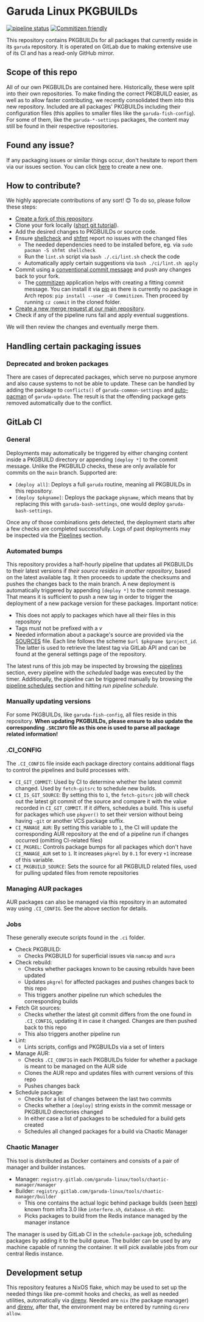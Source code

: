 # Garuda Linux PKGBUILDs

[![pipeline status](https://gitlab.com/garuda-linux/pkgbuilds/badges/main/pipeline.svg)](https://gitlab.com/garuda-linux/pkgbuilds/-/commits/main) [![Commitizen friendly](https://img.shields.io/badge/commitizen-friendly-brightgreen.svg)](http://commitizen.github.io/cz-cli/)

This repository contains PKGBUILDs for all packages that currently reside in its `garuda` repository. It is operated on GitLab due to making extensive use of its CI and has a read-only GitHub mirror.

## Scope of this repo

All of our own PKGBUILDs are contained here. Historically, these were split into their own repositories.
To make finding the correct PKGBUILD easier, as well as to allow faster contributing, we recently consolidated them into this new repository.
Included are all packages' PKGBUILDs including their configuration files (this applies to smaller files like the `garuda-fish-config`).
For some of them, like the `garuda-*-settings` packages, the content may still be found in their respective repositories.

## Found any issue?

If any packaging issues or similar things occur, don't hesitate to report them via our issues section. You can click [here](https://gitlab.com/garuda-linux/pkgbuilds/-/issues/new) to create a new one.

## How to contribute?

We highly appreciate contributions of any sort! 😊 To do so, please follow these steps:

- [Create a fork of this repository](https://gitlab.com/garuda-linux/pkgbuilds/-/forks/new).
- Clone your fork locally ([short git tutorial](https://rogerdudler.github.io/git-guide/)).
- Add the desired changes to PKGBUILDs or source code.
- Ensure [shellcheck](https://www.shellcheck.net) and [shfmt](https://github.com/patrickvane/shfmt) report no issues with the changed files
  - The needed dependencies need to be installed before, eg. via `sudo pacman -S shfmt shellcheck`
  - Run the `lint.sh` script via `bash ./.ci/lint.sh` check the code
  - Automatically apply certain suggestions via `bash ./ci/lint.sh apply`
- Commit using a [conventional commit message](https://www.conventionalcommits.org/en/v1.0.0/#summary) and push any changes back to your fork.
  - The [commitizen](https://github.com/commitizen-tools/commitizen) application helps with creating a fitting commit message.
    You can install it via [pip](https://pip.pypa.io/) as there is currently no package in Arch repos: `pip install --user -U Commitizen`.
    Then proceed by running `cz commit` in the cloned folder.
- [Create a new merge request at our main repository](https://gitlab.com/garuda-linux/pkgbuilds/-/merge_requests/new).
- Check if any of the pipeline runs fail and apply eventual suggestions.

We will then review the changes and eventually merge them.

## Handling certain packaging issues

### Deprecated and broken packages

There are cases of deprecated packages, which serve no purpose anymore and also cause systems to not be able to update.
These can be handled by adding the package to `conflicts()` of `garuda-common-settings` and [auto-pacman](https://gitlab.com/garuda-linux/pkgbuilds/-/blob/main/garuda-update/auto-pacman?ref_type=heads#L10)
of `garuda-update`. The result is that the offending package gets removed automatically due to the conflict.

## GitLab CI

### General

Deployments may automatically be triggered by either changing content inside a PKGBUILD directory or appending `[deploy *]` to the commit message.
Unlike the PKGBUILD checks, these are only available for commits on the `main` branch. Supported are:

- `[deploy all]`: Deploys a full `garuda` routine, meaning all PKGBUILDs in this repository.
- `[deploy $pkgname]`: Deploys the package `pkgname`, which means that by replacing this with `garuda-bash-settings`, one would deploy `garuda-bash-settings`.

Once any of those combinations gets detected, the deployment starts after a few checks are completed successfully.
Logs of past deployments may be inspected via the [Pipelines](https://gitlab.com/garuda-linux/pkgbuilds/-/pipelines) section.

### Automated bumps

This repository provides a half-hourly pipeline that updates all PKGBUILDs to their latest versions if _their source resides in another repository_, based on the latest available tag.
It then proceeds to update the checksums and pushes the changes back to the main branch. A new deployment is automatically triggered by appending `[deploy *]` to the commit message.
That means it is sufficient to push a new tag in order to trigger the deployment of a new package version for these packages. Important notice:

- This does not apply to packages which have all their files in this repository
- Tags must not be prefixed with a _v_
- Needed information about a package's source are provided via the [SOURCES](./SOURCES) file. Each line follows the scheme `$url $pkgname $project_id`.
  The latter is used to retrieve the latest tag via GitLab API and can be found at the general settings page of the repository.

The latest runs of this job may be inspected by browsing the [pipelines](https://gitlab.com/garuda-linux/pkgbuilds/-/pipelines) section, every pipeline with the _scheduled_ badge was executed by the timer.
Additionally, the pipeline can be triggered manually by browsing the [pipeline schedules](https://gitlab.com/garuda-linux/pkgbuilds/-/pipeline_schedules) section and hitting _run pipeline schedule_.

### Manually updating versions

For some PKGBUILDs, like `garuda-fish-config`, all files reside in this repository.
**When updating PKGBUILDs, please ensure to also update the corresponding `.SRCINFO` file as this one is used to parse all package related information!**

### .CI_CONFIG

The `.CI_CONFIG` file inside each package directory contains additional flags to control the pipelines and build processes with.

- `CI_GIT_COMMIT`: Used by CI to determine whether the latest commit changed. Used by `fetch-gitsrc` to schedule new builds.
- `CI_IS_GIT_SOURCE`: By setting this to `1`, the `fetch-gitsrc` job will check out the latest git commit of the source and compare it with the value recorded in `CI_GIT_COMMIT`.
  If it differs, schedules a build.
  This is useful for packages which use `pkgver()` to set their version without being having `-git` or another VCS package suffix.
- `CI_MANAGE_AUR`: By setting this variable to `1`, the CI will update the corresponding AUR repository at the end of a pipeline run if changes occurred (omitting CI-related files)
- `CI_PKGREL`: Controls package bumps for all packages which don't have `CI_MANAGE_AUR` set to `1`. It increases `pkgrel` by `0.1` for every `+1` increase of this variable.
- `CI_PKGBUILD_SOURCE`: Sets the source for all PKGBUILD related files, used for pulling updated files from remote repositories

### Managing AUR packages

AUR packages can also be managed via this repository in an automated way using `.CI_CONFIG`. See the above section for details.

### Jobs

These generally execute scripts found in the `.ci` folder.

- Check PKGBUILD:
  - Checks PKGBUILD for superficial issues via `namcap` and `aura`
- Check rebuild:
  - Checks whether packages known to be causing rebuilds have been updated
  - Updates `pkgrel` for affected packages and pushes changes back to this repo
  - This triggers another pipeline run which schedules the corresponding builds
- Fetch Git sources:
  - Checks whether the latest git commit differs from the one found in `.CI_CONFIG`, updating it in case it changed.
    Changes are then pushed back to this repo
  - This also triggers another pipeline run
- Lint:
  - Lints scripts, configs and PKGBUILDs via a set of linters
- Manage AUR:
  - Checks `.CI_CONFIG` in each PKGBUILDs folder for whether a package is meant to be managed on the AUR side
  - Clones the AUR repo and updates files with current versions of this repo
  - Pushes changes back
- Schedule package:
  - Checks for a list of changes between the last two commits
  - Checks whether a `[deploy]` string exists in the commit message or PKGBUILD directories changed
  - In either case a list of packages to be scheduled for a build gets created
  - Schedules all changed packages for a build via Chaotic Manager

### Chaotic Manager

This tool is distributed as Docker containers and consists of a pair of manager and builder instances.

- Manager: `registry.gitlab.com/garuda-linux/tools/chaotic-manager/manager`
- Builder: `registry.gitlab.com/garuda-linux/tools/chaotic-manager/builder`
  - This one contains the actual logic behind package builds (seen [here](https://gitlab.com/garuda-linux/tools/chaotic-manager/-/tree/main/builder-container?ref_type=heads)) known from infra 3.0 like `interfere.sh`, `database.sh` etc.
  - Picks packages to build from the Redis instance managed by the manager instance

The manager is used by GitLab CI in the `schedule-package` job, scheduling packages by adding it to the build queue.
The builder can be used by any machine capable of running the container. It will pick available jobs from our central Redis instance.

## Development setup

This repository features a NixOS flake, which may be used to set up the needed things like pre-commit hooks and checks, as well as needed utilities, automatically via [direnv](https://direnv.net/).
Needed are `nix` (the package manager) and [direnv](https://direnv.net/), after that, the environment may be entered by running `direnv allow`.
